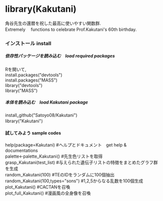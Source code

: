 # library(Kakutani)

角谷先生の還暦を祝した最高に使いやすい関数群.   
Extremely　 functions to celebrate Prof.Kakutani's 60th birthday.  

### インストール install
##### 依存性パッケージを読み込む　load required packages    
Rを開いて,   
install.packages("devtools")   
install.packages("MASS")   
library("devtools")   
library("MASS")   

##### 本体を読み込む　load Kakutani package 

install_github("Satoyo08/Kakutani")   
library("Kakutani")　

#### 試してみよう sample codes

help(package=Kakutani)       #ヘルプとドキュメント　get help & documentations   
palette<-palette_Kakutani() #先生色リストを取得   
grasp_Kakutani(test_list)   #与えられた遺伝子リストの特徴をまとめたグラフ群を生成   
random_Kakutani(100)        #TEのIDをランダムに100個抽出   
random_Kakutani(100,types="sons") #1,2,5からなる乱数を100個生成   
plot_Kakutani() #CACTANを召喚   
plot_full_Kakutani() #漫画風の全身像を召喚   
